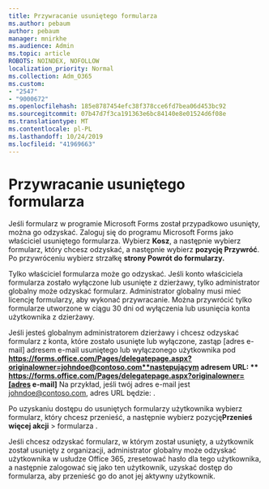 ```yaml
---
title: Przywracanie usuniętego formularza
ms.author: pebaum
author: pebaum
manager: mnirkhe
ms.audience: Admin
ms.topic: article
ROBOTS: NOINDEX, NOFOLLOW
localization_priority: Normal
ms.collection: Adm_O365
ms.custom:
- "2547"
- "9000672"
ms.openlocfilehash: 185e8787454efc38f378cce6fd7bea06d453bc92
ms.sourcegitcommit: 07b47d7f3ca191363e6bc84140e8e01524d6f08e
ms.translationtype: MT
ms.contentlocale: pl-PL
ms.lasthandoff: 10/24/2019
ms.locfileid: "41969663"
---
```

# <a name="restore-a-deleted-form"></a>Przywracanie usuniętego formularza

Jeśli formularz w programie Microsoft Forms został przypadkowo usunięty, można go odzyskać. Zaloguj się do programu Microsoft Forms jako właściciel usuniętego formularza. Wybierz **Kosz**, a następnie wybierz formularz, który chcesz odzyskać, a następnie wybierz **pozycję Przywróć**. Po przywróceniu wybierz strzałkę **strony Powrót do formularzy.**

Tylko właściciel formularza może go odzyskać. Jeśli konto właściciela formularza zostało wyłączone lub usunięte z dzierżawy, tylko administrator globalny może odzyskać formularz. Administrator globalny musi mieć licencję formularzy, aby wykonać przywracanie. Można przywrócić tylko formularze utworzone w ciągu 30 dni od wyłączenia lub usunięcia konta użytkownika z dzierżawy.

Jeśli jesteś globalnym administratorem dzierżawy i chcesz odzyskać formularz z konta, które zostało usunięte lub wyłączone, zastąp [adres e-mail] adresem e-mail usuniętego lub wyłączonego użytkownika pod **https://forms.office.com/Pages/delegatepage.aspx?originalowner=johndoe@contoso.com**następującym adresem URL: ** https://forms.office.com/Pages/delegatepage.aspx?originalowner=[adres e-mail]** Na przykład, jeśli twój adres e-mail jest johndoe@contoso.com, adres URL będzie: . 

Po uzyskaniu dostępu do usuniętych formularzy użytkownika wybierz formularz, który chcesz przenieść, a następnie wybierz pozycję**Przenieś** **więcej akcji** > formularza .

Jeśli chcesz odzyskać formularz, w którym został usunięty, a użytkownik został usunięty z organizacji, administrator globalny może odzyskać użytkownika w usłudze Office 365, zresetować hasło dla tego użytkownika, a następnie zalogować się jako ten użytkownik, uzyskać dostęp do formularza, aby przenieść go do anot jej aktywny użytkownik. 